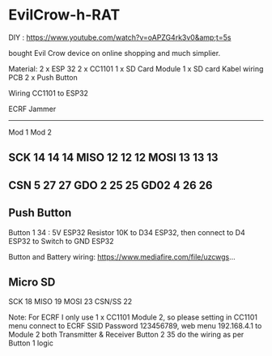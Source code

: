 # EvilCrow-h-RAT
DIY : https://www.youtube.com/watch?v=oAPZG4rk3v0&amp;t=5s


 bought Evil Crow device on online shopping and much simplier.

Material:
2 x ESP 32 
2 x CC1101 
1 x SD Card Module
1 x SD card
Kabel wiring
PCB
2 x Push Button 

Wiring CC1101 to ESP32

 ECRF         Jammer
 ------------------------       ------------
 Mod 1  Mod 2

SCK 14  14  14
MISO 12  12  12
MOSI 13  13  13
------------------------------------------------
CSN 5  27  27
GDO 2  25  25
GD02 4  26  26
------------------------------------------------
Push Button
-----------
Button 1   34 : 5V ESP32  Resistor 10K to D34 ESP32, then connect to D4 ESP32 to Switch to GND ESP32

Button and Battery wiring: https://www.mediafire.com/file/uzcwgs...

Micro SD
----------
SCK 18
MISO 19
MOSI 23
CSN/SS 22

Note:
For ECRF I only use 1 x CC1101 Module 2, so please setting in CC1101 menu connect to ECRF SSID Password 123456789, web menu 192.168.4.1 to Module 2 both Transmitter & Receiver 
Button 2   35 do the wiring as per Button 1 logic
